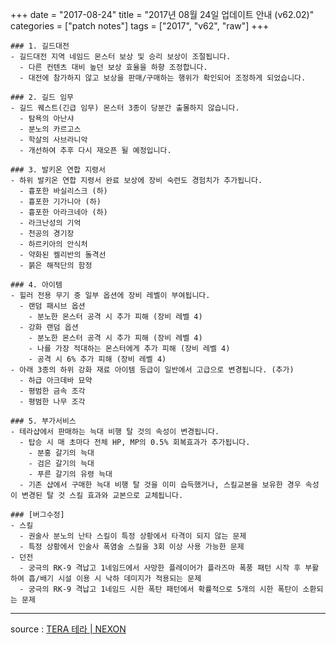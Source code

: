 +++
date = "2017-08-24"
title = "2017년 08월 24일 업데이트 안내 (v62.02)"
categories = ["patch notes"]
tags = ["2017", "v62", "raw"]
+++

```
### 1. 길드대전
- 길드대전 지역 네임드 몬스터 보상 및 승리 보상이 조절됩니다.
  - 다른 컨텐츠 대비 높던 보상 효율을 하향 조정합니다.
  - 대전에 참가하지 않고 보상을 판매/구매하는 행위가 확인되어 조정하게 되었습니다.

### 2. 길드 임무
- 길드 퀘스트(긴급 임무) 몬스터 3종이 당분간 출몰하지 않습니다.
  - 탐욕의 아난샤
  - 분노의 카르고스
  - 학살의 사브라니악
  - 개선하여 추후 다시 재오픈 될 예정입니다.

### 3. 발키온 연합 지령서
- 하위 발키온 연합 지령서 완료 보상에 장비 숙련도 경험치가 추가됩니다.
  - 흉포한 바실리스크 (하)
  - 흉포한 기가니아 (하)
  - 흉포한 아라크네아 (하)
  - 라크난성의 기억
  - 천공의 경기장
  - 하르키아의 안식처
  - 약화된 켈리반의 돌격선
  - 붉은 해적단의 함정

### 4. 아이템
- 힐러 전용 무기 중 일부 옵션에 장비 레벨이 부여됩니다.
  - 랜덤 패시브 옵션
    - 분노한 몬스터 공격 시 추가 피해 (장비 레벨 4)
  - 강화 랜덤 옵션
    - 분노한 몬스터 공격 시 추가 피해 (장비 레벨 4)
    - 나를 가장 적대하는 몬스터에게 추가 피해 (장비 레벨 4)
    - 공격 시 6% 추가 피해 (장비 레벨 4)
- 아래 3종의 하위 강화 재료 아이템 등급이 일반에서 고급으로 변경됩니다. (추가)
  - 하급 아크데바 묘약
  - 평범한 금속 조각
  - 평범한 나무 조각

### 5. 부가서비스
- 테라샵에서 판매하는 늑대 비행 탈 것의 속성이 변경됩니다.
  - 탑승 시 매 초마다 전체 HP, MP의 0.5% 회복효과가 추가됩니다.
    - 분홍 갈기의 늑대
    - 검은 갈기의 늑대
    - 푸른 갈기의 유령 늑대
  - 기존 샵에서 구매한 늑대 비행 탈 것을 이미 습득했거나, 스킬교본을 보유한 경우 속성이 변경된 탈 것 스킬 효과와 교본으로 교체됩니다.

### [버그수정]
- 스킬
  - 권술사 분노의 난타 스킬이 특정 상황에서 타격이 되지 않는 문제
  - 특정 상황에서 인술사 폭염술 스킬을 3회 이상 사용 가능한 문제
- 던전
  - 궁극의 RK-9 격납고 1네임드에서 사망한 플레이어가 플라즈마 폭풍 패턴 시작 후 부활하여 흡/배기 시설 이용 시 낙하 데미지가 적용되는 문제
  - 궁극의 RK-9 격납고 1네임드 시한 폭탄 패턴에서 확률적으로 5개의 시한 폭탄이 소환되는 문제
```

----

source : [TERA 테라 | NEXON](http://tera.nexon.com/news/update/view.aspx?n4articlesn=294)